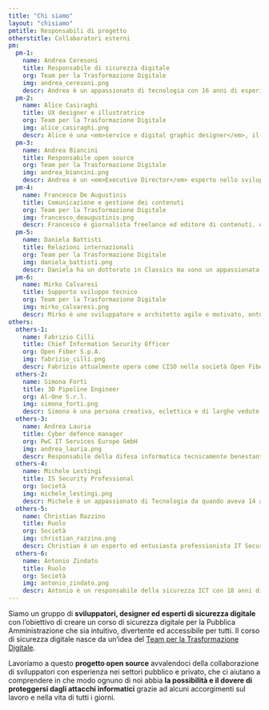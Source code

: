 ```yaml
---
title: "Chi siamo"
layout: "chisiamo"
pmtitle: Responsabili di progetto
otherstitle: Collaboratori esterni
pm:
  pm-1:
    name: Andrea Ceresoni
    title: Responsabile di sicurezza digitale
    org: Team per la Trasformazione Digitale
    img: andrea_ceresoni.png
    descr: Andrea è un appassionato di tecnologia con 16 anni di esperienza pratica in sicurezza informatica, sistemi operativi e architetture di sicurezza cloud. Ha lavorato per e-commerce, società di telecomunicazioni e startup. Al momento è il "Security dude" per il team di trasformazione digitale.
  pm-2:
    name: Alice Casiraghi
    title: UX designer e illustratrice
    org: Team per la Trasformazione Digitale
    img: alice_casiraghi.png
    descr: Alice è una <em>service e digital graphic designer</em>, il cui lavoro va dalla consulenza al <em>design research</em>, al <em>branding</em>, la grafica, l’UX e l’UI design. Ha vissuto a Londra e a Shanghai e ha lavorato come consulente in giro per l’Asia (Hong Kong, Singapore) prima di tornare in Italia per entrare a far parte del Team per la Trasformazione Digitale. 
  pm-3:
    name: Andrea Biancini
    title: Responsabile open source
    org: Team per la Trasformazione Digitale
    img: andrea_biancini.png
    descr: Andrea è un <em>Executive Director</em> esperto nello sviluppo della <em>cultura organizzativa</em>, nella definizione della <em>strategia</em> e nell'<em>innovazione</em> e la trasformazione organizzativa. Laureato in Informatica e successivamente in Psicologia, Andrea ha 15 anni di esperienza presso aziende/istituti di rilevanza internazionale.
  pm-4:
    name: Francesco De Augustinis
    title: Comunicazione e gestione dei contenuti
    org: Team per la Trasformazione Digitale
    img: francesco_deaugustinis.png
    descr: Francesco è giornalista freelance ed editore di contenuti. Amante dei fumetti e dei graphic novel, non ha potuto fare a meno di partecipare a questo folle progetto di sensibilizzazione sulla sicurezza!
  pm-5:
    name: Daniela Battisti
    title: Relazioni internazionali
    org: Team per la Trasformazione Digitale
    img: daniela_battisti.png
    descr: Daniela ha un dottorato in Classics ma sono un appassionata di tecnologia digitale. Daniela è a capo delle relazioni internazionali nel team di trasformazione digitale.
  pm-6:
    name: Mirko Calvaresi
    title: Supporto sviluppo tecnico
    org: Team per la Trasformazione Digitale
    img: mirko_calvaresi.png
    descr: Mirko è uno sviluppatore e architetto agile e motivato, entusiasta, analitico e creativo con oltre 20 anni di esperienza nello sviluppo di software.
others:
  others-1:
    name: Fabrizio Cilli
    title: Chief Information Security Officer
    org: Open Fiber S.p.A.
    img: fabrizio_cilli.png
    descr: Fabrizio attualmente opera come CISO nella società Open Fiber s.p.a., è un esperto responsabile della sicurezza con 20 anni di esperienza sul campo. Ha speso una buona metà della sua carriera in giro per il mondo&#58; Sud America, Europa, Medio Oriente ed Estremo Oriente, e l'altra metà sostenendo progetti complessi di trasformazione digitale nel settore Telco, Public e Banking in tutta Italia. Durante i suoi tre anni in Accenture Security (Italia) ha promosso e completato progetti per l'adozione di cloud e big data nell'ambito dell'iniziativa Open Innovation, per il governo e il settore pubblico.
  others-2:
    name: Simona Forti
    title: 3D Pipeline Engineer
    org: Al-One S.r.l.
    img: simona_forti.png
    descr: Simona è una persona creativa, eclettica e di larghe vedute con un forte background tecnico IT, come una delle poche ragazze della scena dell'hacking etico italiano dalla fine degli anni '90. Di recente è tornata in Italia da Tokyo, per perseguire una nuova sfida come ingegnere della pipeline di animazione 3D nel settore cinematografico, è entusiasta di unirsi a questo progetto e contribuire a rendere più accessibile la consapevolezza della sicurezza.
  others-3:
    name: Andrea Lauria
    title: Cyber defence manager
    org: PwC IT Services Europe GmbH
    img: andrea_lauria.png
    descr: Responsabile della difesa informatica tecnicamente benestante, lavora per PwC dal 2018. Si è unito al team con entusiasmo, con l'idea di presentare la consapevolezza della sicurezza in una prospettiva diversa. Con 20 anni di esperienza lavorativa è noto per la protezione contro le intrusioni di sistema e di rete istituendo controlli di sicurezza, mantenendo la governance e rafforzando attrezzature e infrastrutture.
  others-4:
    name: Michele Lestingi
    title: IS Security Professional
    org: Società
    img: michele_lestingi.png
    descr: Michele è un appassionato di Tecnologia da quando aveva 14 anni con oltre 10 anni di esperienza nella Sicurezza Informatica. Nella sua esperienza ha lavorato con diverse realtà come forze dell'ordine, aziende di telecomunicazioni, Istituzioni finanziarie. Alcune delle attività che Michele svolge sono la gestione degli incidenti di sicurezza informatica, analisi malware, ricerca delle vulnerabilità. Michele è orgoglioso di far parte del progetto "Security Awareness" del Digital Trasformation Team perché è la conoscenza del rischio una delle parti più importanti per garantire la sicurezza.
  others-5:
    name: Christian Razzino
    title: Ruolo
    org: Società
    img: christian_razzino.png
    descr: Christian è un esperto ed entusiasta professionista IT Security con oltre 20 anni di esperienza nel settore. Nella scena hacking italiana dalla metà degli anni 90, produttore e sostenitore di musica elettronica, con una profonda passione per i sintetizzatori, attualmente opera come Security Manager in una società di sicurezza privata per guidare l'azienda in una complessa trasformazione digitale verso il campo della Cyber Security. Si è unito al progetto di "Security Awareness" per portare l'esperienza che il fattore umano può essere la prima vulnerabilità ma anche la prima misura di sicurezza.
  others-6:
    name: Antonio Zindato
    title: Ruolo
    org: Società
    img: antonio_zindato.png
    descr: Antonio è un responsabile della sicurezza ICT con 18 anni di esperienza nella sicurezza delle informazioni, nella rete e nella gestione degli incidenti. Ha lavorato per la più grande compagnia di telecomunicazioni in Italia e oggi è un gestore di incidenti per la più grande compagnia di servizi postali, bancari e assicurativi in ​​Italia
---
```


Siamo un gruppo di **sviluppatori, designer ed esperti di sicurezza digitale** con l’obiettivo di creare un corso di sicurezza digitale per la Pubblica Amministrazione che sia intuitivo, divertente ed accessibile per tutti. Il corso di sicurezza digitale nasce da un’idea del [Team per la Trasformazione Digitale](https://teamdigitale.governo.it/).

Lavoriamo a questo **progetto open source** avvalendoci della collaborazione di sviluppatori con esperienza nei settori pubblico e privato, che ci aiutano a comprendere in che modo ognuno di noi abbia **la possibilità e il dovere di proteggersi dagli attacchi informatici** grazie ad alcuni accorgimenti sul lavoro e nella vita di tutti i giorni.
